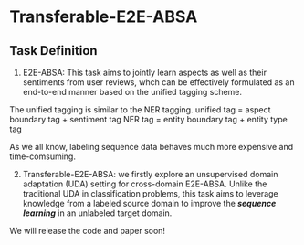 # Transferable-E2E-ABSA

## Task Definition
1. E2E-ABSA: This task aims to jointly learn aspects as well as their sentiments from user reviews, whch can be effectively formulated as an end-to-end manner based on the unified tagging scheme.

The unified tagging is similar to the NER tagging.
unified tag = aspect boundary tag + sentiment tag
NER tag = entity boundary tag + entity type tag

As we all know, labeling sequence data behaves much more expensive and time-comsuming. 

2. Transferable-E2E-ABSA: we firstly explore an unsupervised domain adaptation (UDA) setting for cross-domain E2E-ABSA. Unlike the traditional UDA in classification problems, this task aims to leverage knowledge from a labeled source domain to improve the ***sequence learning*** in an unlabeled target domain.





We will release the code and paper soon!
